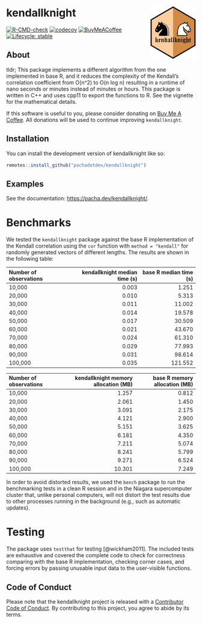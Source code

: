 
<!-- README.md is generated from README.Rmd. Please edit that file -->

# kendallknight <img src="man/figures/logo.svg" align="right" height="139" alt="" />

<!-- badges: start -->

[![R-CMD-check](https://github.com/pachadotdev/kendallknight/actions/workflows/R-CMD-check.yaml/badge.svg)](https://github.com/pachadotdev/kendallknight/actions/workflows/R-CMD-check.yaml)
[![codecov](https://app.codecov.io/gh/pachadotdev/kendallknight/graph/badge.svg?token=kDP0pWmfRk)](https://app.codecov.io/gh/pachadotdev/kendallknight)
[![BuyMeACoffee](https://raw.githubusercontent.com/pachadotdev/buymeacoffee-badges/main/bmc-donate-yellow.svg)](https://buymeacoffee.com/pacha)
[![Lifecycle:
stable](https://img.shields.io/badge/lifecycle-stable-brightgreen.svg)](https://lifecycle.r-lib.org/articles/stages.html#stable)
<!-- badges: end -->

## About

tldr; This package implements a different algorithm from the one
implemented in base R, and it reduces the complexity of the Kendall’s
correlation coefficient from O(n^2) to O(n log n) resulting in a runtime
of nano seconds or minutes instead of minutes or hours. This package is
written in C++ and uses cpp11 to export the functions to R. See the
vignette for the mathematical details.

If this software is useful to you, please consider donating on [Buy Me A
Coffee](https://buymeacoffee.com/pacha). All donations will be used to
continue improving `kendallknight`.

## Installation

You can install the development version of kendallknight like so:

``` r
remotes::install_github("pachadotdev/kendallknight")
```

## Examples

See the documentation: <https://pacha.dev/kendallknight/>.

# Benchmarks

We tested the `kendallknight` package against the base R implementation
of the Kendall correlation using the `cor` function with `method =
"kendall"` for randomly generated vectors of different lengths. The
results are shown in the following table:

| Number of observations | kendallknight median time (s) | base R median time (s) |
| :--------------------- | ----------------------------: | ---------------------: |
| 10,000                 |                         0.003 |                  1.251 |
| 20,000                 |                         0.010 |                  5.313 |
| 30,000                 |                         0.011 |                 11.002 |
| 40,000                 |                         0.014 |                 19.578 |
| 50,000                 |                         0.017 |                 30.509 |
| 60,000                 |                         0.021 |                 43.670 |
| 70,000                 |                         0.024 |                 61.310 |
| 80,000                 |                         0.029 |                 77.993 |
| 90,000                 |                         0.031 |                 98.614 |
| 100,000                |                         0.035 |                121.552 |

| Number of observations | kendallknight memory allocation (MB) | base R memory allocation (MB) |
| :--------------------- | -----------------------------------: | ----------------------------: |
| 10,000                 |                                1.257 |                         0.812 |
| 20,000                 |                                2.061 |                         1.450 |
| 30,000                 |                                3.091 |                         2.175 |
| 40,000                 |                                4.121 |                         2.900 |
| 50,000                 |                                5.151 |                         3.625 |
| 60,000                 |                                6.181 |                         4.350 |
| 70,000                 |                                7.211 |                         5.074 |
| 80,000                 |                                8.241 |                         5.799 |
| 90,000                 |                                9.271 |                         6.524 |
| 100,000                |                               10.301 |                         7.249 |

In order to avoid distorted results, we used the `bench` package to run
the benchmarking tests in a clean R session and in the Niagara
supercomputer cluster that, unlike personal computers, will not distort
the test results due to other processes running in the background (e.g.,
such as automatic updates).

# Testing

The package uses `testthat` for testing \[@wickham2011\]. The included
tests are exhaustive and covered the complete code to check for
correctness comparing with the base R implementation, checking corner
cases, and forcing errors by passing unusable input data to the
user-visible functions.

## Code of Conduct

Please note that the kendallknight project is released with a
[Contributor Code of
Conduct](https://contributor-covenant.org/version/2/1/CODE_OF_CONDUCT.html).
By contributing to this project, you agree to abide by its terms.
